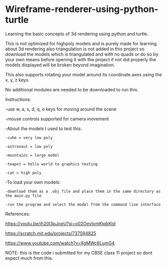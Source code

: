 # Wireframe-renderer-using-python-turtle

Learning the basic concepts of 3d rendering using python and turtle.

This is not optimized for highpoly models and is purely made for learning about 3d rendering also triangulation is not added in this project so download the models which is triangulated and with no quads or do so by your own means before opening it with the project if not did properly the models displayed will be broken beyond imagination.

This also supports rotating your model around its coordinate axes using the x, y, z keys

No additional modules are needed to be downloaded to run this.

Instructions:

  -use w, a, s, d, q, e keys for moving around the scene
  
  -mouse controls supported for camera movement
  
  -About the models I used to test this:
  
	-cube = very low poly

	-astronaut = low poly

	-mountains = large model

	-teapot = hello world to graphics testing

	-cat = high poly

  -To load your own models:

	-download them as a .obj file and place them in the same directory as the main.py file

	-run the program and select the model from the command line interface


References:

  https://youtu.be/ih20l3pJoeU?si=o02OevIxmKlqbKtd
  
  https://scratch.mit.edu/projects/737594825
  
  https://www.youtube.com/watch?v=XgMWc6LumG4


    
NOTE: this is the code i submitted for my CBSE class 11 project so dont expect much from this.
